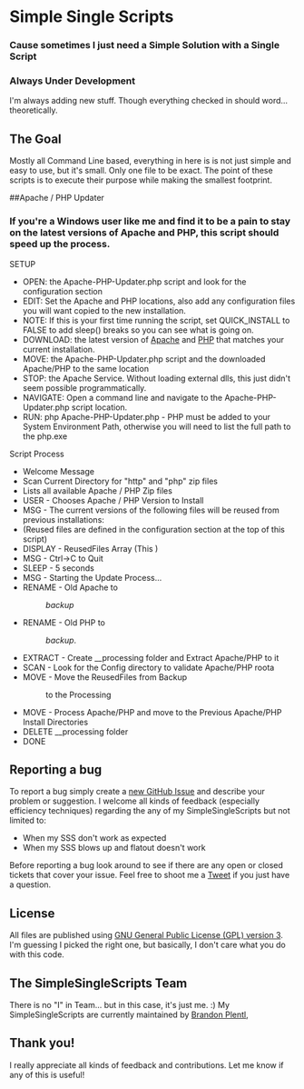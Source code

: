 # Simple Single Scripts
### Cause sometimes I just need a Simple Solution with a Single Script

### Always Under Development
I'm always adding new stuff. Though everything checked in should word... theoretically.

## The Goal
Mostly all Command Line based, everything in here is is not just simple and easy to use, but it's small. Only one file to be exact. 
The point of these scripts is to execute their purpose while making the smallest footprint.

##Apache / PHP Updater
### If you're a Windows user like me and find it to be a pain to stay on the latest versions of Apache and PHP, this script should speed up the process.

SETUP
 * OPEN: the Apache-PHP-Updater.php script and look for the configuration section
 * EDIT: Set the Apache and PHP locations, also add any configuration files you will want copied to the new installation.
 * NOTE: If this is your first time running the script, set QUICK_INSTALL to FALSE to add sleep() breaks so you can see what is going on.
 * DOWNLOAD: the latest version of [Apache](https://www.apachelounge.com/download/) and [PHP](http://windows.php.net/download/) that matches your current installation.
 * MOVE: the Apache-PHP-Updater.php script and the downloaded Apache/PHP to the same location
 * STOP: the Apache Service. Without loading external dlls, this just didn't seem possible programmatically.
 * NAVIGATE: Open a command line and navigate to the Apache-PHP-Updater.php script location.
 * RUN: php Apache-PHP-Updater.php - PHP must be added to your System Environment Path, otherwise you will need to list the full path to the php.exe

Script Process
 * Welcome Message
 * Scan Current Directory for "http" and "php" zip files
 * Lists all available Apache / PHP Zip files
 * USER - Chooses Apache / PHP Version to Install
 * MSG - The current versions of the following files will be reused from previous installations:
 * (Reused files are defined in the configuration section at the top of this script)
 * DISPLAY - ReusedFiles Array (This )
 * MSG - Ctrl->C to Quit
 * SLEEP - 5 seconds
 * MSG - Starting the Update Process...
 * RENAME - Old Apache to <DIR NAME>_backup_<timestamp>
 * RENAME - Old PHP to <DIR NAME>_backup_<timestamp>.
 * EXTRACT - Create __processing folder and Extract Apache/PHP to it
 * SCAN - Look for the Config directory to validate Apache/PHP roota
 * MOVE - Move the ReusedFiles from Backup <DIR NAME> to the Processing
 * MOVE - Process Apache/PHP and move to the Previous Apache/PHP Install Directories
 * DELETE __processing folder
 * DONE

## Reporting a bug

To report a bug simply create a
[new GitHub Issue](https://github.com/MrPlentl/SimpleSingleScripts/issues/new) and describe
your problem or suggestion. I welcome all kinds of feedback (especially efficiency techniques) regarding the
any of my SimpleSingleScripts but not limited to:

 * When my SSS don't work as expected
 * When my SSS blows up and flatout doesn't work

Before reporting a bug look around to see if there are any open or closed tickets
that cover your issue. Feel free to shoot me a [Tweet](https://twitter.com/thabamboozlr/) if you just have a question.

## License

All files are published using [GNU General Public License (GPL) version 3](https://www.gnu.org/licenses/license-list.html#GNUGPL).
I'm guessing I picked the right one, but basically, I don't care what you do with this code.


## The SimpleSingleScripts Team

There is no "I" in Team... but in this case, it's just me. :) My SimpleSingleScripts are currently maintained by [Brandon Plentl](https://github.com/MrPlentl),

## Thank you!

I really appreciate all kinds of feedback and contributions. Let me know if any of this is useful!